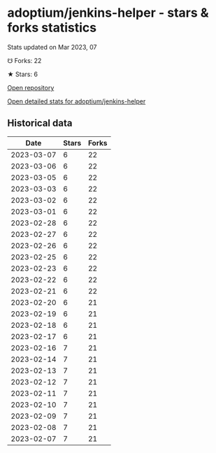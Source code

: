 # adoptium/jenkins-helper - stars & forks statistics

Stats updated on Mar 2023, 07

☋ Forks: 22

★ Stars: 6

[Open repository](https://github.com/adoptium/jenkins-helper)

[Open detailed stats for adoptium/jenkins-helper](https://reviewgithub.com/rep/adoptium/jenkins-helper)

## Historical data
| Date | Stars | Forks |
|------|-------|-------|
| 2023-03-07 | 6 | 22 | 
| 2023-03-06 | 6 | 22 | 
| 2023-03-05 | 6 | 22 | 
| 2023-03-03 | 6 | 22 | 
| 2023-03-02 | 6 | 22 | 
| 2023-03-01 | 6 | 22 | 
| 2023-02-28 | 6 | 22 | 
| 2023-02-27 | 6 | 22 | 
| 2023-02-26 | 6 | 22 | 
| 2023-02-25 | 6 | 22 | 
| 2023-02-23 | 6 | 22 | 
| 2023-02-22 | 6 | 22 | 
| 2023-02-21 | 6 | 22 | 
| 2023-02-20 | 6 | 21 | 
| 2023-02-19 | 6 | 21 | 
| 2023-02-18 | 6 | 21 | 
| 2023-02-17 | 6 | 21 | 
| 2023-02-16 | 7 | 21 | 
| 2023-02-14 | 7 | 21 | 
| 2023-02-13 | 7 | 21 | 
| 2023-02-12 | 7 | 21 | 
| 2023-02-11 | 7 | 21 | 
| 2023-02-10 | 7 | 21 | 
| 2023-02-09 | 7 | 21 | 
| 2023-02-08 | 7 | 21 | 
| 2023-02-07 | 7 | 21 | 

